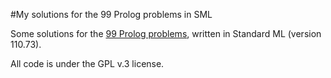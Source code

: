 #My solutions for the 99 Prolog problems in SML

Some solutions for the [99 Prolog problems](https://sites.google.com/site/prologsite/prolog-problems), written in Standard ML (version 110.73).

All code is under the GPL v.3 license.
